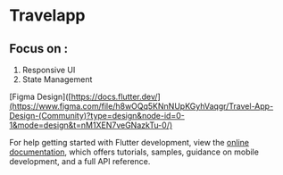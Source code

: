 # Travelapp

## Focus on :
 1. Responsive UI
 2. State Management

[Figma Design]([https://docs.flutter.dev/](https://www.figma.com/file/h8wOQq5KNnNUpKGyhVaqgr/Travel-App-Design-(Community)?type=design&node-id=0-1&mode=design&t=nM1XEN7veGNazkTu-0/)

For help getting started with Flutter development, view the
[online documentation](https://docs.flutter.dev/), which offers tutorials,
samples, guidance on mobile development, and a full API reference.
